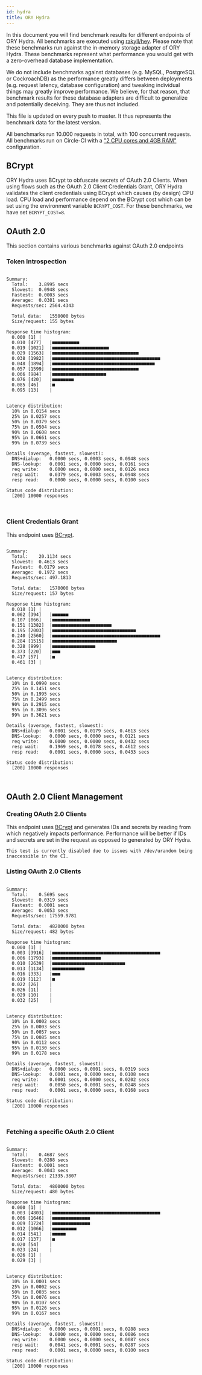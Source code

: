 ```yaml
---
id: hydra
title: ORY Hydra
---
```


In this document you will find benchmark results for different endpoints of ORY
Hydra. All benchmarks are executed using
[rakyll/hey](https://github.com/rakyll/hey). Please note that these benchmarks
run against the in-memory storage adapter of ORY Hydra. These benchmarks
represent what performance you would get with a zero-overhead database
implementation.

We do not include benchmarks against databases (e.g. MySQL, PostgreSQL or
CockroachDB) as the performance greatly differs between deployments (e.g.
request latency, database configuration) and tweaking individual things may
greatly improve performance. We believe, for that reason, that benchmark results
for these database adapters are difficult to generalize and potentially
deceiving. They are thus not included.

This file is updated on every push to master. It thus represents the benchmark
data for the latest version.

All benchmarks run 10.000 requests in total, with 100 concurrent requests. All
benchmarks run on Circle-CI with a
["2 CPU cores and 4GB RAM"](https://support.circleci.com/hc/en-us/articles/360000489307-Why-do-my-tests-take-longer-to-run-on-CircleCI-than-locally-)
configuration.

## BCrypt

ORY Hydra uses BCrypt to obfuscate secrets of OAuth 2.0 Clients. When using
flows such as the OAuth 2.0 Client Credentials Grant, ORY Hydra validates the
client credentials using BCrypt which causes (by design) CPU load. CPU load and
performance depend on the BCrypt cost which can be set using the environment
variable `BCRYPT_COST`. For these benchmarks, we have set `BCRYPT_COST=8`.

## OAuth 2.0

This section contains various benchmarks against OAuth 2.0 endpoints

### Token Introspection

```

Summary:
  Total:	3.8995 secs
  Slowest:	0.0948 secs
  Fastest:	0.0003 secs
  Average:	0.0381 secs
  Requests/sec:	2564.4343

  Total data:	1550000 bytes
  Size/request:	155 bytes

Response time histogram:
  0.000 [1]	|
  0.010 [477]	|■■■■■■■■■■
  0.019 [1021]	|■■■■■■■■■■■■■■■■■■■■■
  0.029 [1563]	|■■■■■■■■■■■■■■■■■■■■■■■■■■■■■■■■
  0.038 [1982]	|■■■■■■■■■■■■■■■■■■■■■■■■■■■■■■■■■■■■■■■■
  0.048 [1894]	|■■■■■■■■■■■■■■■■■■■■■■■■■■■■■■■■■■■■■■
  0.057 [1599]	|■■■■■■■■■■■■■■■■■■■■■■■■■■■■■■■■
  0.066 [984]	|■■■■■■■■■■■■■■■■■■■■
  0.076 [420]	|■■■■■■■■
  0.085 [46]	|■
  0.095 [13]	|


Latency distribution:
  10% in 0.0154 secs
  25% in 0.0257 secs
  50% in 0.0379 secs
  75% in 0.0504 secs
  90% in 0.0608 secs
  95% in 0.0661 secs
  99% in 0.0739 secs

Details (average, fastest, slowest):
  DNS+dialup:	0.0000 secs, 0.0003 secs, 0.0948 secs
  DNS-lookup:	0.0001 secs, 0.0000 secs, 0.0161 secs
  req write:	0.0000 secs, 0.0000 secs, 0.0126 secs
  resp wait:	0.0379 secs, 0.0003 secs, 0.0948 secs
  resp read:	0.0000 secs, 0.0000 secs, 0.0100 secs

Status code distribution:
  [200]	10000 responses



```

### Client Credentials Grant

This endpoint uses [BCrypt](#bcrypt).

```

Summary:
  Total:	20.1134 secs
  Slowest:	0.4613 secs
  Fastest:	0.0179 secs
  Average:	0.1972 secs
  Requests/sec:	497.1813

  Total data:	1570000 bytes
  Size/request:	157 bytes

Response time histogram:
  0.018 [1]	|
  0.062 [394]	|■■■■■■
  0.107 [866]	|■■■■■■■■■■■■■■
  0.151 [1382]	|■■■■■■■■■■■■■■■■■■■■■■
  0.195 [2003]	|■■■■■■■■■■■■■■■■■■■■■■■■■■■■■■■
  0.240 [2560]	|■■■■■■■■■■■■■■■■■■■■■■■■■■■■■■■■■■■■■■■■
  0.284 [1515]	|■■■■■■■■■■■■■■■■■■■■■■■■
  0.328 [999]	|■■■■■■■■■■■■■■■■
  0.373 [220]	|■■■
  0.417 [57]	|■
  0.461 [3]	|


Latency distribution:
  10% in 0.0990 secs
  25% in 0.1451 secs
  50% in 0.1995 secs
  75% in 0.2499 secs
  90% in 0.2915 secs
  95% in 0.3096 secs
  99% in 0.3621 secs

Details (average, fastest, slowest):
  DNS+dialup:	0.0001 secs, 0.0179 secs, 0.4613 secs
  DNS-lookup:	0.0000 secs, 0.0000 secs, 0.0121 secs
  req write:	0.0000 secs, 0.0000 secs, 0.0432 secs
  resp wait:	0.1969 secs, 0.0178 secs, 0.4612 secs
  resp read:	0.0001 secs, 0.0000 secs, 0.0433 secs

Status code distribution:
  [200]	10000 responses



```

## OAuth 2.0 Client Management

### Creating OAuth 2.0 Clients

This endpoint uses [BCrypt](#bcrypt) and generates IDs and secrets by reading
from which negatively impacts performance. Performance will be better if IDs and
secrets are set in the request as opposed to generated by ORY Hydra.

```
This test is currently disabled due to issues with /dev/urandom being inaccessible in the CI.
```

### Listing OAuth 2.0 Clients

```

Summary:
  Total:	0.5695 secs
  Slowest:	0.0319 secs
  Fastest:	0.0001 secs
  Average:	0.0053 secs
  Requests/sec:	17559.9781

  Total data:	4820000 bytes
  Size/request:	482 bytes

Response time histogram:
  0.000 [1]	|
  0.003 [3916]	|■■■■■■■■■■■■■■■■■■■■■■■■■■■■■■■■■■■■■■■■
  0.006 [1793]	|■■■■■■■■■■■■■■■■■■
  0.010 [2639]	|■■■■■■■■■■■■■■■■■■■■■■■■■■■
  0.013 [1134]	|■■■■■■■■■■■■
  0.016 [333]	|■■■
  0.019 [112]	|■
  0.022 [26]	|
  0.026 [11]	|
  0.029 [10]	|
  0.032 [25]	|


Latency distribution:
  10% in 0.0002 secs
  25% in 0.0003 secs
  50% in 0.0057 secs
  75% in 0.0085 secs
  90% in 0.0112 secs
  95% in 0.0130 secs
  99% in 0.0178 secs

Details (average, fastest, slowest):
  DNS+dialup:	0.0000 secs, 0.0001 secs, 0.0319 secs
  DNS-lookup:	0.0001 secs, 0.0000 secs, 0.0108 secs
  req write:	0.0001 secs, 0.0000 secs, 0.0202 secs
  resp wait:	0.0050 secs, 0.0001 secs, 0.0248 secs
  resp read:	0.0001 secs, 0.0000 secs, 0.0168 secs

Status code distribution:
  [200]	10000 responses



```

### Fetching a specific OAuth 2.0 Client

```

Summary:
  Total:	0.4687 secs
  Slowest:	0.0288 secs
  Fastest:	0.0001 secs
  Average:	0.0043 secs
  Requests/sec:	21335.3807

  Total data:	4800000 bytes
  Size/request:	480 bytes

Response time histogram:
  0.000 [1]	|
  0.003 [4803]	|■■■■■■■■■■■■■■■■■■■■■■■■■■■■■■■■■■■■■■■■
  0.006 [1646]	|■■■■■■■■■■■■■■
  0.009 [1724]	|■■■■■■■■■■■■■■
  0.012 [1066]	|■■■■■■■■■
  0.014 [541]	|■■■■■
  0.017 [137]	|■
  0.020 [54]	|
  0.023 [24]	|
  0.026 [1]	|
  0.029 [3]	|


Latency distribution:
  10% in 0.0001 secs
  25% in 0.0002 secs
  50% in 0.0035 secs
  75% in 0.0076 secs
  90% in 0.0107 secs
  95% in 0.0126 secs
  99% in 0.0167 secs

Details (average, fastest, slowest):
  DNS+dialup:	0.0000 secs, 0.0001 secs, 0.0288 secs
  DNS-lookup:	0.0000 secs, 0.0000 secs, 0.0086 secs
  req write:	0.0000 secs, 0.0000 secs, 0.0087 secs
  resp wait:	0.0041 secs, 0.0001 secs, 0.0287 secs
  resp read:	0.0001 secs, 0.0000 secs, 0.0100 secs

Status code distribution:
  [200]	10000 responses



```
